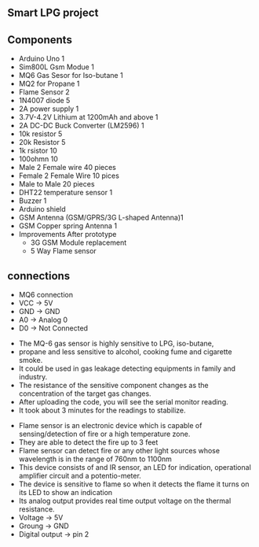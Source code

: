 ## Smart LPG project

## Components

- Arduino Uno 1
- Sim800L Gsm Modue 1
- MQ6 Gas Sesor for Iso-butane 1
- MQ2 for Propane 1
- Flame Sensor 2
- 1N4007 diode 5
- 2A power supply 1
- 3.7V-4.2V Lithium at 1200mAh and above 1
- 2A DC-DC Buck Converter (LM2596) 1
- 10k resistor 5
- 20k Resistor 5
- 1k rsistor 10
- 100ohmn 10
- Male 2 Female wire 40 pieces
- Female 2 Female Wire 10 pices
- Male to Male 20 pieces
- DHT22 temperature sensor 1
- Buzzer 1
- Arduino shield
- GSM Antenna (GSM/GPRS/3G L-shaped Antenna)1
- GSM Copper spring Antenna 1
- Improvements After prototype
  - 3G GSM Module replacement
  - 5 Way Flame sensor

## connections

- MQ6 connection
- VCC -> 5V
- GND -> GND
- A0 -> Analog 0
- D0 -> Not Connected

* The MQ-6 gas sensor is highly sensitive to LPG, iso-butane,
* propane and less sensitive to alcohol, cooking fume and cigarette smoke.
* It could be used in gas leakage detecting equipments in family and industry.
* The resistance of the sensitive component changes as the concentration of the target gas changes.
* After uploading the code, you will see the serial monitor reading.
* It took about 3 minutes for the readings to stabilize.

- Flame sensor is an electronic device which is capable of sensing/detection of fire or a high temperature zone.
- They are able to detect the fire up to 3 feet
- Flame sensor can detect fire or any other light sources whose wavelength is in the range of 760nm to 1100nm
- This device consists of and IR sensor, an LED for indication, operational amplifier circuit and a potentio-meter.
- The device is sensitive to flame so when it detects the flame it turns on its LED to show an indication
- Its analog output provides real time output voltage on the thermal resistance.
- Voltage -> 5V
- Groung -> GND
- Digital output -> pin 2
